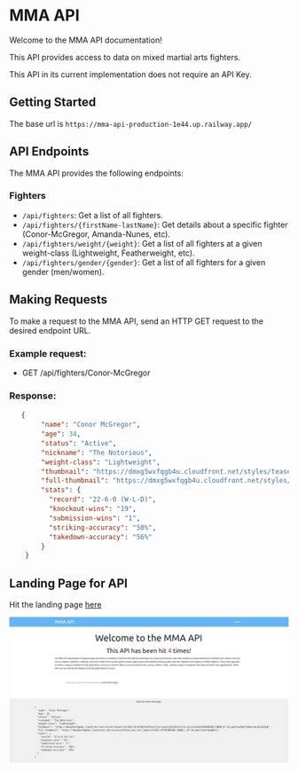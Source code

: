# MMA API

Welcome to the MMA API documentation! 

This API provides access to data on mixed martial arts fighters.

This API in its current implementation does not require an API Key.

## Getting Started

The base url is `https://mma-api-production-1e44.up.railway.app/`

## API Endpoints

The MMA API provides the following endpoints:

### Fighters

- `/api/fighters`: Get a list of all fighters.
- `/api/fighters/{firstName-lastName}`: Get details about a specific fighter (Conor-McGregor, Amanda-Nunes, etc).
- `/api/fighters/weight/{weight}`: Get a list of all fighters at a given weight-class (Lightweight, Featherweight, etc).
- `/api/fighters/gender/{gender}`: Get a list of all fighters for a given gender (men/women).

## Making Requests

To make a request to the MMA API, send an HTTP GET request to the desired endpoint URL.

### Example request:

- GET /api/fighters/Conor-McGregor 

### Response:
```json
   {
        "name": "Conor McGregor",
        "age": 34,
        "status": "Active",
        "nickname": "The Notorious",
        "weight-class": "Lightweight",
        "thumbnail": "https://dmxg5wxfqgb4u.cloudfront.net/styles/teaser/s3/2021-07/67667%252Fprofile-galery%252Fprofile-picture%252FMCGREGOR_CONOR_07-10.png?h=a30e7339&itok=9J5yEZpN",
        "full-thumbnail": "https://dmxg5wxfqgb4u.cloudfront.net/styles/athlete_bio_full_body/s3/2021-07/MCGREGOR_CONOR_L_07-10.png?itok=xbg9Kwfj",
        "stats": {
          "record": "22-6-0 (W-L-D)",
          "knockout-wins": "19",
          "submission-wins": "1",
          "striking-accuracy": "50%",
          "takedown-accuracy": "56%"
        }
    }
```

## Landing Page for API

Hit the landing page [here](https://mma-api-production-1e44.up.railway.app/)

![Landing Page](./public/images/landingpage.png)